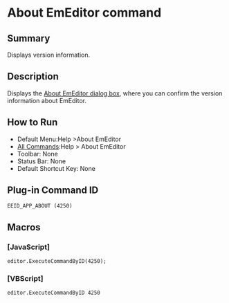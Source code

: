 # About EmEditor command

## Summary

Displays version information.

## Description

Displays the [About EmEditor dialog box](../../dlg/about/index),
where you can confirm the version information about EmEditor.

## How to Run

- Default Menu:Help \>About EmEditor
- [All Commands](../tools/all_commands):Help >
About EmEditor
- Toolbar: None
- Status Bar: None
- Default Shortcut Key: None

## Plug-in Command ID

```
EEID_APP_ABOUT (4250)```

## Macros

### \[JavaScript\]

```
editor.ExecuteCommandByID(4250);
```

### \[VBScript\]

```
editor.ExecuteCommandByID 4250
```
